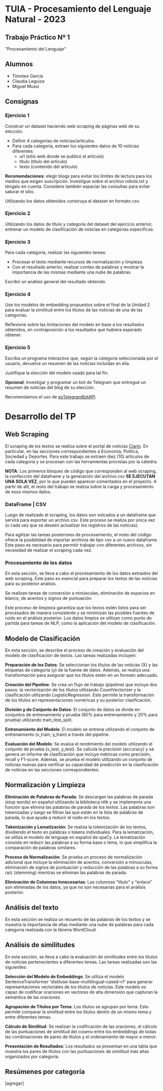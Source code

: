 # TUIA - Procesamiento del Lenguaje Natural - 2023

## Trabajo Práctico Nº 1
"Procesamiento del Lenguaje"


## Alumnos
* Timoteo García
* Claudia Leguiza
* Miguel Mussi


## Consignas
### Ejercicio 1
Construir un dataset haciendo web scraping de páginas web de su elección.
* Definir 4 categorías de noticias/artículos.
* Para cada categoría, extraer los siguientes datos de 10 noticias diferentes:
  * url (sitio web donde se publicó el artículo)
  * título (título del artículo)
  * texto (contenido del artículo)

**Recomendaciones**: elegir blogs para evitar los límites de lectura para los medios que exigen suscripción. Investigue sobre el archivo robots.txt y téngalo en cuenta. Considere también espaciar las consultas para evitar saturar el sitio.

Utilizando los datos obtenidos construya el dataset en formato csv. 

### Ejercicio 2
Utilizando los datos de título y categoría del dataset del ejercicio anterior, entrenar un modelo de clasificación de noticias en categorías específicas.

### Ejercicio 3
Para cada categoría, realizar las siguientes tareas:
* Procesar el texto mediante recursos de normalización y limpieza.
* Con el resultado anterior, realizar conteo de palabras y mostrar la importancia de las mismas mediante una nube de palabras.

Escribir un análisis general del resultado obtenido.

### Ejercicio 4
Use los modelos de embedding propuestos sobre el final de la Unidad 2 para evaluar la similitud entre los títulos de las noticias de una de las categorías.

Reflexione sobre las limitaciones del modelo en base a los resultados obtenidos, en contraposición a los resultados que hubiera esperado obtener.

### Ejercicio 5
Escriba un programa interactivo que, según la categoría seleccionada por el usuario, devuelva un resumen de las noticias incluidas en ella.

Justifique la elección del modelo usado para tal fin.

**Opcional**: Investigar y programar un bot de Telegram que entregue un resumen de noticias del blog de su elección.

Recomendamos el uso de [pyTelegramBotAPI](https://github.com/eternnoir/pyTelegramBotAPI). 


# Desarrollo del TP

## Web Scraping

El scraping de los textos se realiza sobre el portal de noticias [Clarin](https://www.clarin.com). En particular, en las secciones correspondientes a Economía, Política, Sociedad y Deportes. 
Para este trabajo se extraen diez (10) artículos de cada categoría y se procesan con las herramientas provistas por la cátedra.

**NOTA**: Los primeros bloques de código que corresponden al web scraping, la confección del dataframe y la generación del archivo csv **SE EJECUTAN UNA SOLA VEZ**, por lo que pueden aparecer comentados en el proyecto. A partir de allí, el resto del trabajo se realiza sobre la carga y procesamiento de esos mismos datos.

### DataFrame | CSV
Luego de realizado el scraping, los datos son volcados a un dataframe que servirá para exportar un archivo csv. Este proceso se realiza por única vez (o cada vez que se deseen actualizar los registros de las noticias). 

Para agilizar las tareas posteriores de procesamiento, el resto del código ofrece la posibilidad de importar archivos de tipo csv a un nuevo dataframe. Este paso es necesario para permitir trabajar con diferentes archivos, sin necesidad de realizar el scraping cada vez.

### Procesamiento de los datos
En esta sección, se lleva a cabo el procesamiento de los datos extraídos del web scraping. Este paso es esencial para preparar los textos de las noticias para su posterior análisis.

Se realizan tareas de conversión a minúsculas, eliminación de espacios en blanco, de acentos y signos de puntuación.

Este proceso de limpieza garantiza que los textos estén listos para ser procesados de manera consistente y se minimizan las posibles fuentes de ruido en el análisis posterior. Los datos limpios se utilizan como punto de partida para tareas de NLP, como la aplicación del modelo de clasificación.


## Modelo de Clasificación
En esta sección, se describe el proceso de creación y evaluación del modelo de clasificación de textos. Las tareas realizadas incluyen:

**Preparación de los Datos**: Se seleccionan los títulos de las noticias (X) y las etiquetas de categoría (y) de la fuente de datos. Además, se realiza una transformación para asegurar que los títulos estén en un formato adecuado.

**Creación del Pipeline**: Se crea un flujo de trabajo (pipeline) que incluye dos pasos: la vectorización de los títulos utilizando CountVectorizer y la clasificación utilizando LogisticRegression. Esto permite la transformación de los títulos en representaciones numéricas y su posterior clasificación.

**División y de Conjunto de Datos**: El conjunto de datos se divide en conjuntos de entrenamiento y prueba (80% para entrenamiento y 20% para prueba) utilizando train_test_split.

**Entrenamiento del Modelo**: El modelo se entrena utilizando el conjunto de entrenamiento (x_train, y_train) a través del pipeline.

**Evaluación del Modelo**: Se evalúa el rendimiento del modelo utilizando el conjunto de prueba (x_test, y_test). Se calcula la precisión (accuracy) y se genera un informe de clasificación que incluye métricas como precisión, recall y F1-score. Además, se prueba el modelo utilizando un conjunto de noticias nuevas para verificar su capacidad de predicción en la clasificación de noticias en las secciones correspondientes.


## Normalización y Limpieza

**Eliminación de Palabras de Parada**: Se descargan las palabras de parada (stop words) en español utilizando la biblioteca nltk y se implementa una función que elimina las palabras de parada de los textos. Las palabras son tokenizadas y luego se filtran las que están en la lista de palabras de parada, lo que ayuda a reducir el ruido en los textos.

**Tokenización y Lematización**: Se realiza la tokenización de los textos, dividiendo el texto en palabras o tokens individuales. Para la lematización, se utiliza el modelo de lenguaje en español de spaCy. La lematización consiste en reducir las palabras a su forma base o lema, lo que simplifica la comparación de palabras similares.

**Proceso de Normalización**: Se prueba un proceso de normalización adicional que incluye la eliminación de acentos, conversión a minúsculas, eliminación de signos de puntuación y reducción de las palabras a su forma raíz (stemming) mientras se eliminan las palabras de parada.

**Eliminación de Columnas Innecesarias**: Las columnas "título" y "enlace" son eliminadas de los datos, ya que no son necesarias para el análisis posterior.

## Análisis del texto
En esta sección se realiza un recuento de las palabras de los textos y se muestra la importancia de ellas mediante una nube de palabras para cada categoría realizada con la librería WordCloud.


## Análisis de similitudes
En esta sección, se lleva a cabo la evaluación de similitudes entre los títulos de noticias pertenecientes a diferentes temas. Las tareas realizadas son las siguientes:

**Selección del Modelo de Embeddings**: Se utiliza el modelo SentenceTransformer 'distiluse-base-multilingual-cased-v1' para generar representaciones vectoriales de los títulos de noticias. Este modelo es capaz de codificar oraciones en vectores de alta dimensión que capturan la semántica de las oraciones.

**Agrupación de Títulos por Tema**: Los títulos se agrupan por tema. Esto permite comparar la similitud entre los títulos dentro de un mismo tema y entre diferentes temas.

**Cálculo de Similitud**: Se realizan la codificación de las oraciones, el cálculo de las puntuaciones de similitud del coseno entre los embeddings de todas las combinaciones de pares de títulos y el ordenamiento de mayor a menor.

**Presentación de Resultados**: Los resultados se presentan en una tabla que muestra los pares de títulos con las puntuaciones de similitud más altas organizados por categoría. 


## Resúmenes por categoría
[agregar]




